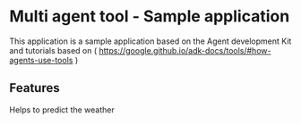 # Multi agent tool - Sample application
This application is a sample application based on the Agent development Kit and tutorials based on ( https://google.github.io/adk-docs/tools/#how-agents-use-tools )

## Features
Helps to predict the weather
